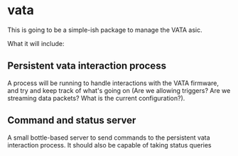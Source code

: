# vata

This is going to be a simple-ish package to manage the VATA asic.

What it will include:

## Persistent vata interaction process
A process will be running to handle interactions with the VATA firmware,
and try and keep track of what's going on (Are we allowing triggers? Are we streaming
data packets? What is the current configuration?).

## Command and status server
A small bottle-based server to send commands to the persistent vata interaction process.
It should also be capable of taking status queries

